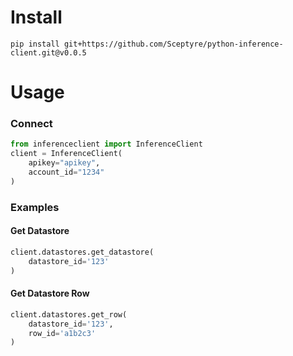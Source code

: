 # Install
`pip install git+https://github.com/Sceptyre/python-inference-client.git@v0.0.5`

# Usage
### Connect
```py
from inferenceclient import InferenceClient
client = InferenceClient(
    apikey="apikey",
    account_id="1234"
)
```

### Examples
#### Get Datastore
```py
client.datastores.get_datastore(
    datastore_id='123'
)
```
#### Get Datastore Row
```py
client.datastores.get_row(
    datastore_id='123',
    row_id='a1b2c3'
)
```